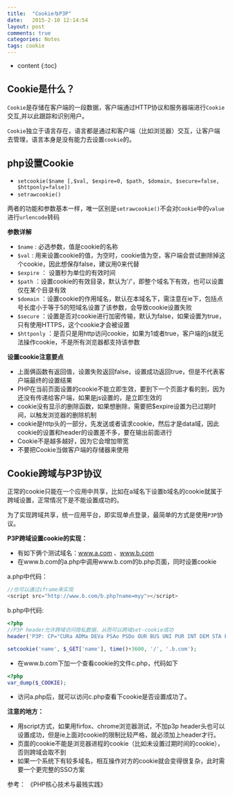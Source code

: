 ```yaml
---
title:  "Cookie与P3P"
date:   2015-2-10 12:14:54
layout: post
comments: true
categories: Notes
tags: cookie
---
```


* content
{:toc}


## Cookie是什么？

`Cookie`是存储在客户端的一段数据，客户端通过HTTP协议和服务器端进行`Cookie`交互,并以此跟踪和识别用户。

`Cookie`独立于语言存在，语言都是通过和客户端（比如浏览器）交互，让客户端去管理，语言本身是没有能力去设置`cookie`的。




## php设置Cookie

- `setcookie($name [,$val, $expire=0, $path, $domain, $secure=false, $httponly=false])`
- `setrawcookie()`

两者的功能和参数基本一样，唯一区别是`setrawcookie()`不会对`Cookie`中的`value`进行`urlencode`转码

**参数详解**

- `$name` : 必选参数，值是cookie的名称
- `$val`  : 用来设置cookie的值，为空时，cookie值为空，客户端会尝试删除掉这个cookie，因此想保存false，建议用0来代替
- `$expire` ： 设置秒为单位的有效时间
- `$path` ：设置cookie的有效目录，默认为'/'，即整个域名下有效，也可以设置仅在某个目录有效
- `$domain` ：设置cookie的作用域名，默认在本域名下，需注意在ie下，包括点号长度小于等于5的短域名设置了该参数，会导致cookie设置失败
- `$secure` ：设置是否对cookie进行加密传输，默认为false，如果设置为true，只有使用HTTPS，这个cookie才会被设置
- `$httponly` ：是否只是用http访问cookie，如果为1或者true，客户端的js就无法操作cookie，不是所有浏览器都支持该参数


**设置cookie注意要点**

- 上面俩函数有返回值，设置失败返回false，设置成功返回true，但是不代表客户端最终的设置结果
- PHP在当前页面设置的cookie不能立即生效，要到下一个页面才看的到，因为还没有传递给客户端，如果是js设置的，是立即生效的
- cookie没有显示的删除函数，如果想删除，需要把$expire设置为已过期时间，以触发浏览器的删除机制
- cookie是http头的一部分，先发送或者请求cookie，然后才是data域，因此cookie的设置和header的设置差不多，要在输出前面进行
- Cookie不是越多越好，因为它会增加带宽
- 不要把Cookie当做客户端的存储器来使用


## Cookie跨域与P3P协议

正常的cookie只能在一个应用中共享，比如在a域名下设置b域名的cookie就属于跨域设置，正常情况下是不能设置成功的。

为了实现跨域共享，统一应用平台，即实现单点登录，最简单的方式是使用`P3P`协议。

**P3P跨域设置cookie的实现：**

- 有如下俩个测试域名：www.a.com 、www.b.com
- 在www.b.com的a.php中调用www.b.com的b.php页面，同时设置cookie

a.php中代码：

```php
//也可以通过iframe来实现
<script src="http://www.b.com/b.php?name=myy"></script>
```

b.php中代码:

```php
<?php
//P3P header允许跨域访问隐私数据，从而可以跨域set-cookie成功
header('P3P: CP="CURa ADMa DEVa PSAo PSDo OUR BUS UNI PUR INT DEM STA PRE COM NAV OTC NOI DSP COR"');

setcookie('name', $_GET['name'], time()+3600, '/', '.b.com');
```

- 在www.b.com下加一个查看cookie的文件c.php，代码如下

```php
<?php
var_dump($_COOKIE);
```

- 访问a.php后，就可以访问c.php查看下cookie是否设置成功了。

**注意的地方：**

- 用script方式，如果用firfox、chrome浏览器测试，不加p3p header头也可以设置成功，但是ie上面对cookie的限制比较严格，就必须加上header才行。
- 页面的cookie不能是浏览器进程的cookie（比如未设置过期时间的cookie），否则跨域会取不到
- 如果一个系统下有较多域名，相互操作对方的cookie就会变得很复杂，此时需要一个更完整的SSO方案



参考： 《PHP核心技术与最贱实践》